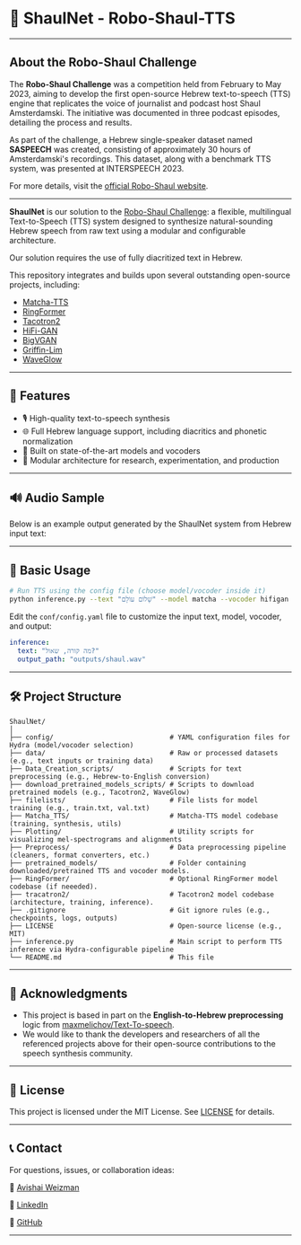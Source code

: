 # 🤖 ShaulNet - Robo-Shaul-TTS
---

## About the Robo-Shaul Challenge

The **Robo-Shaul Challenge** was a competition held from February to May 2023, aiming to develop the first open-source Hebrew text-to-speech (TTS) engine that replicates the voice of journalist and podcast host Shaul Amsterdamski. The initiative was documented in three podcast episodes, detailing the process and results.

As part of the challenge, a Hebrew single-speaker dataset named **SASPEECH** was created, consisting of approximately 30 hours of Amsterdamski's recordings. This dataset, along with a benchmark TTS system, was presented at INTERSPEECH 2023.

For more details, visit the [official Robo-Shaul website](https://www.roboshaul.com/).

---

**ShaulNet** is our solution to the [Robo-Shaul Challenge](https://www.roboshaul.com/): a flexible, multilingual Text-to-Speech (TTS) system designed to synthesize natural-sounding Hebrew speech from raw text using a modular and configurable architecture.

Our solution requires the use of fully diacritized text in Hebrew.

This repository integrates and builds upon several outstanding open-source projects, including:

* [Matcha-TTS](https://github.com/shivammehta25/Matcha-TTS)
* [RingFormer](https://github.com/seongho608/RingFormer)
* [Tacotron2](https://github.com/NVIDIA/tacotron2)
* [HiFi-GAN](https://github.com/jik876/hifi-gan)
* [BigVGAN](https://github.com/NVIDIA/BigVGAN)
* [Griffin-Lim](https://pytorch.org/audio/main/generated/torchaudio.transforms.GriffinLim.html)
* [WaveGlow](https://pytorch.org/hub/nvidia_deeplearningexamples_waveglow/)

---

## 🚀 Features

* 🎙️ High-quality text-to-speech synthesis
* 🌐 Full Hebrew language support, including diacritics and phonetic normalization
* 🧠 Built on state-of-the-art models and vocoders
* 🧪 Modular architecture for research, experimentation, and production

---

## 🔊 Audio Sample

Below is an example output generated by the ShaulNet system from Hebrew input text:



---

## 📝 Basic Usage

```bash
# Run TTS using the config file (choose model/vocoder inside it)
python inference.py --text "שָׁלוֹם עוֹלָם" --model matcha --vocoder hifigan --checkpoint /gpfs0/bgu-benshimo/users/wavishay/VallE-Heb/TTS2/Pytorch/checkpoints/matcha_tts/logs/train/ljspeech/runs/2025-06-02_14-11-39/checkpoints/checkpoint_epoch=2679.ckpt   --output-file outputs/generated.wav

````

Edit the `conf/config.yaml` file to customize the input text, model, vocoder, and output:

```yaml
inference:
  text: "מה קורה, שאול?"
  output_path: "outputs/shaul.wav"
```

---

## 🛠️ Project Structure

```
ShaulNet/
│
├── config/                             # YAML configuration files for Hydra (model/vocoder selection)
├── data/                               # Raw or processed datasets (e.g., text inputs or training data)
├── Data_Creation_scripts/              # Scripts for text preprocessing (e.g., Hebrew-to-English conversion)
├── download_pretrained_models_scripts/ # Scripts to download pretrained models (e.g., Tacotron2, WaveGlow)
├── filelists/                          # File lists for model training (e.g., train.txt, val.txt)
├── Matcha_TTS/                         # Matcha-TTS model codebase (training, synthesis, utils)
├── Plotting/                           # Utility scripts for visualizing mel-spectrograms and alignments
├── Preprocess/                         # Data preprocessing pipeline (cleaners, format converters, etc.)
├── pretrained_models/                  # Folder containing downloaded/pretrained TTS and vocoder models.
├── RingFormer/                         # Optional RingFormer model codebase (if neeeded).
├── tracatron2/                         # Tacotron2 model codebase (architecture, training, inference).
├── .gitignore                          # Git ignore rules (e.g., checkpoints, logs, outputs)
├── LICENSE                             # Open-source license (e.g., MIT)
├── inference.py                        # Main script to perform TTS inference via Hydra-configurable pipeline
└── README.md                           # This file
```

---

## 🙏 Acknowledgments

* This project is based in part on the **English-to-Hebrew preprocessing** logic from [maxmelichov/Text-To-speech](https://github.com/maxmelichov/Text-To-speech).
* We would like to thank the developers and researchers of all the referenced projects above for their open-source contributions to the speech synthesis community.

---

## 📜 License

This project is licensed under the MIT License. See [LICENSE](LICENSE) for details.

---

## 📞 Contact

For questions, issues, or collaboration ideas:

📧 [Avishai Weizman](mailto:Avishai11900@gmail.com)

🔗 [LinkedIn](https://www.linkedin.com/in/avishai-weizman/)

🐙 [GitHub](https://github.com/avishai111)

---


